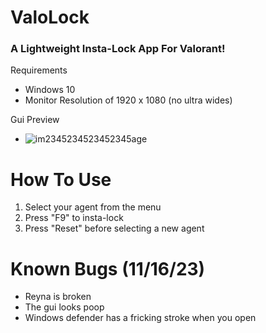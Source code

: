 # ValoLock
### A Lightweight Insta-Lock App For Valorant!

Requirements
- Windows 10 
- Monitor Resolution of 1920 x 1080 (no ultra wides)

Gui Preview

- ![im2345234523452345age](https://github.com/Lem0nWare/ValoLock/assets/121567894/3c96a23d-cc49-4396-849c-35522fcf5df2)

# How To Use

1. Select your agent from the menu
2. Press "F9" to insta-lock
3. Press "Reset" before selecting a new agent

# Known Bugs (11/16/23)

- Reyna is broken
- The gui looks poop
- Windows defender has a fricking stroke when you open
